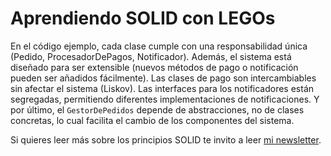 # Aprendiendo SOLID con LEGOs


En el código ejemplo, cada clase cumple con una responsabilidad única (Pedido, ProcesadorDePagos, Notificador). Además, el sistema está diseñado para ser extensible (nuevos métodos de pago o notificación pueden ser añadidos fácilmente). Las clases de pago son intercambiables sin afectar el sistema (Liskov). Las interfaces para los notificadores están segregadas, permitiendo diferentes implementaciones de notificaciones. Y por último, el `GestorDePedidos` depende de abstracciones, no de clases concretas, lo cual facilita el cambio de los componentes del sistema.

Si quieres leer más sobre los principios SOLID te invito a leer [mi newsletter](https://alexcamachogz.substack.com/).
